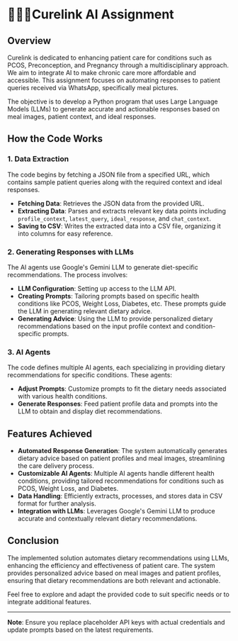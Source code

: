 # 👨‍⚕️💪Curelink AI Assignment

## Overview

Curelink is dedicated to enhancing patient care for conditions such as PCOS, Preconception, and Pregnancy through a multidisciplinary approach. We aim to integrate AI to make chronic care more affordable and accessible. This assignment focuses on automating responses to patient queries received via WhatsApp, specifically meal pictures. 

The objective is to develop a Python program that uses Large Language Models (LLMs) to generate accurate and actionable responses based on meal images, patient context, and ideal responses.

## How the Code Works

### 1. **Data Extraction**

The code begins by fetching a JSON file from a specified URL, which contains sample patient queries along with the required context and ideal responses. 

- **Fetching Data**: Retrieves the JSON data from the provided URL.
- **Extracting Data**: Parses and extracts relevant key data points including `profile_context`, `latest_query`, `ideal_response`, and `chat_context`.
- **Saving to CSV**: Writes the extracted data into a CSV file, organizing it into columns for easy reference.

### 2. **Generating Responses with LLMs**

The AI agents use Google's Gemini LLM to generate diet-specific recommendations. The process involves:

- **LLM Configuration**: Setting up access to the LLM API.
- **Creating Prompts**: Tailoring prompts based on specific health conditions like PCOS, Weight Loss, Diabetes, etc. These prompts guide the LLM in generating relevant dietary advice.
- **Generating Advice**: Using the LLM to provide personalized dietary recommendations based on the input profile context and condition-specific prompts.

### 3. **AI Agents**

The code defines multiple AI agents, each specializing in providing dietary recommendations for specific conditions. These agents:

- **Adjust Prompts**: Customize prompts to fit the dietary needs associated with various health conditions.
- **Generate Responses**: Feed patient profile data and prompts into the LLM to obtain and display diet recommendations.

## Features Achieved

- **Automated Response Generation**: The system automatically generates dietary advice based on patient profiles and meal images, streamlining the care delivery process.
- **Customizable AI Agents**: Multiple AI agents handle different health conditions, providing tailored recommendations for conditions such as PCOS, Weight Loss, and Diabetes.
- **Data Handling**: Efficiently extracts, processes, and stores data in CSV format for further analysis.
- **Integration with LLMs**: Leverages Google's Gemini LLM to produce accurate and contextually relevant dietary recommendations.

## Conclusion

The implemented solution automates dietary recommendations using LLMs, enhancing the efficiency and effectiveness of patient care. The system provides personalized advice based on meal images and patient profiles, ensuring that dietary recommendations are both relevant and actionable.

Feel free to explore and adapt the provided code to suit specific needs or to integrate additional features.

---

**Note**: Ensure you replace placeholder API keys with actual credentials and update prompts based on the latest requirements.
